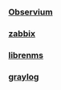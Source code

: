 ### [Observium](http://www.observium.org/)

### [zabbix](http://www.zabbix.com/)

### [librenms](http://www.librenms.org/)

### [graylog](https://www.graylog.org/)
